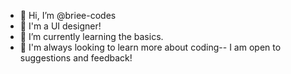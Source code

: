 - 👋 Hi, I’m @briee-codes
- 👀 I'm a UI designer!
- 🌱 I’m currently learning the basics.
- 💞️ I'm always looking to learn more about coding-- I am open to suggestions and feedback!

<!---
briee-codes/briee-codes is a ✨ special ✨ repository because its `README.md` (this file) appears on your GitHub profile.
You can click the Preview link to take a look at your changes.
--->
